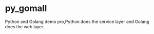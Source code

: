 # py_gomall
Python and Golang demo pro,Python does the service layer and Golang does the web layer.

